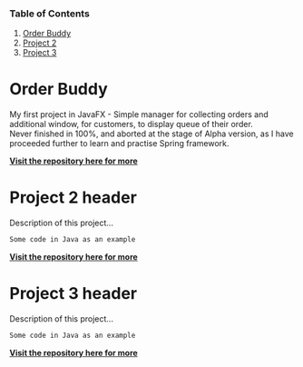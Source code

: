 ### Table of Contents

1. [Order Buddy](#order-buddy)
2. [Project 2](#project-2-header)
3. [Project 3](#project-3-header)

# Order Buddy

My first project in JavaFX - Simple manager for collecting orders and additional window, for customers, to display queue of their order.  
Never finished in 100%, and aborted at the stage of Alpha version, as I have proceeded further to learn and practise Spring framework.

[**Visit the repository here for more**](https://github.com/robkap94/OrderBuddy)


# Project 2 header

Description of this project...

```java
Some code in Java as an example
```

[**Visit the repository here for more**](link-to-the-repo.com)


# Project 3 header

Description of this project...

```java
Some code in Java as an example
```

[**Visit the repository here for more**](link-to-the-repo.com)

